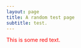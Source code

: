 ```yaml
---
layout: page
title: A random test page
subtitle: test.
---
```



<p style='color:red'>This is some red text.</p>
